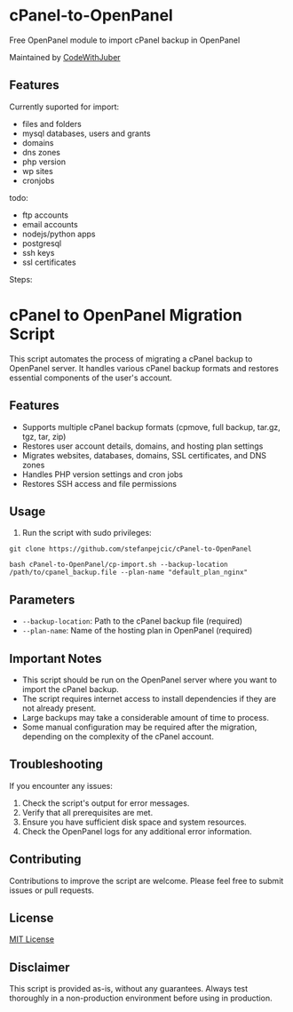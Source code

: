 # cPanel-to-OpenPanel
Free OpenPanel module to import cPanel backup in OpenPanel

Maintained by [CodeWithJuber](https://github.com/CodeWithJuber)

## Features

Currently suported for import:

- files and folders
- mysql databases, users and grants
- domains
- dns zones
- php version
- wp sites
- cronjobs

todo:

- ftp accounts
- email accounts
- nodejs/python apps
- postgresql
- ssh keys
- ssl certificates

Steps:


# cPanel to OpenPanel Migration Script

This script automates the process of migrating a cPanel backup to OpenPanel server. It handles various cPanel backup formats and restores essential components of the user's account.

## Features

- Supports multiple cPanel backup formats (cpmove, full backup, tar.gz, tgz, tar, zip)
- Restores user account details, domains, and hosting plan settings
- Migrates websites, databases, domains, SSL certificates, and DNS zones
- Handles PHP version settings and cron jobs
- Restores SSH access and file permissions


## Usage

1. Run the script with sudo privileges:

```
git clone https://github.com/stefanpejcic/cPanel-to-OpenPanel
```

```
bash cPanel-to-OpenPanel/cp-import.sh --backup-location /path/to/cpanel_backup.file --plan-name "default_plan_nginx"
```

## Parameters

- `--backup-location`: Path to the cPanel backup file (required)
- `--plan-name`: Name of the hosting plan in OpenPanel (required)

## Important Notes

- This script should be run on the OpenPanel server where you want to import the cPanel backup.
- The script requires internet access to install dependencies if they are not already present.
- Large backups may take a considerable amount of time to process.
- Some manual configuration may be required after the migration, depending on the complexity of the cPanel account.

## Troubleshooting

If you encounter any issues:

1. Check the script's output for error messages.
2. Verify that all prerequisites are met.
3. Ensure you have sufficient disk space and system resources.
4. Check the OpenPanel logs for any additional error information.

## Contributing

Contributions to improve the script are welcome. Please feel free to submit issues or pull requests.

## License

[MIT License](LICENSE)

## Disclaimer

This script is provided as-is, without any guarantees. Always test thoroughly in a non-production environment before using in production.
